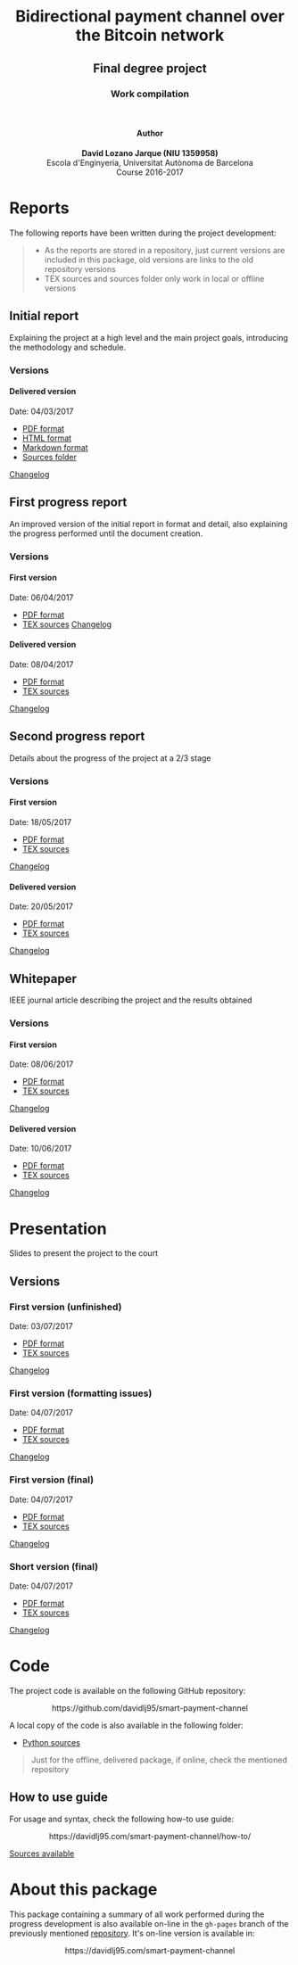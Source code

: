 <center>
<h1>Bidirectional payment channel over the Bitcoin network</h1>
<h2>Final degree project</h2>
<h3>Work compilation</h3>
<br/>
<h4>Author</h4>
<b>David Lozano Jarque (NIU 1359958)</b>
<br/>
Escola d'Enginyeria, Universitat Autònoma de Barcelona<br/>
Course 2016-2017
</center>

# Reports
The following reports have been written during the project development:
> - As the reports are stored in a repository, just current versions are included in this package, old versions are links to the old repository versions
> - TEX sources and sources folder only work in local or offline versions
## Initial report
Explaining the project at a high level and the main project goals, introducing the methodology and schedule.
### Versions
#### Delivered version
Date: 04/03/2017
 - [PDF format](initial_report/initial_report.pdf)
 - [HTML format](initial_report/initial_report.html)
 - [Markdown format](initial_report/initial_report.md)
 - [Sources folder](initial_report)

[Changelog](https://github.com/davidlj95/smart-payment-channel/commit/e4fa1f41baf3f5f6dbbac3e77551f6d5d53dde4f)
## First progress report
An improved version of the initial report in format and detail, also explaining the progress performed until the document creation.
### Versions
#### First version
Date: 06/04/2017
 - [PDF format](https://github.com/davidlj95/smart-payment-channel/raw/7abc529a17235384ceae975b9b46d863403d1630/progress_report_i/Report.pdf)
 - [TEX sources](https://github.com/davidlj95/smart-payment-channel/tree/7abc529a17235384ceae975b9b46d863403d1630/progress_report_i)
[Changelog](https://github.com/davidlj95/smart-payment-channel/commit/7abc529a17235384ceae975b9b46d863403d1630)
#### Delivered version
Date: 08/04/2017
 - [PDF format](progress_report_i/progress_report_i.pdf)
 - [TEX sources](progress_report_i)

[Changelog](https://github.com/davidlj95/smart-payment-channel/commit/0b69329e14a6ec350809f0c0d1351cb1a4ac0bb9)
## Second progress report
Details about the progress of the project at a 2/3 stage
### Versions
#### First version
Date: 18/05/2017
 - [PDF format](https://github.com/davidlj95/smart-payment-channel/raw/2a6059b89ca8461ab49e0799e3bcf5f4c432e725/progress_report_ii/progress_report_ii.pdf)
 - [TEX sources](https://github.com/davidlj95/smart-payment-channel/tree/2a6059b89ca8461ab49e0799e3bcf5f4c432e725/progress_report_ii)

[Changelog](https://github.com/davidlj95/smart-payment-channel/commit/2a6059b89ca8461ab49e0799e3bcf5f4c432e725)
#### Delivered version
Date: 20/05/2017
- [PDF format](progress_report_ii/progress_report_ii.pdf)
- [TEX sources](progress_report_ii)

[Changelog](https://github.com/davidlj95/smart-payment-channel/commit/2f2cfafbb669459921eaaef58da40a753e186809)
## Whitepaper
IEEE journal article describing the project and the results obtained
### Versions
#### First version
Date: 08/06/2017
- [PDF format](https://github.com/davidlj95/smart-payment-channel/raw/1d7b03a7a8c98cfcdc1bb91587b00ab9456d58c0/whitepaper/whitepaper.pdf)
- [TEX sources](https://github.com/davidlj95/smart-payment-channel/tree/1d7b03a7a8c98cfcdc1bb91587b00ab9456d58c0/whitepaper)

[Changelog](https://github.com/davidlj95/smart-payment-channel/commit/1d7b03a7a8c98cfcdc1bb91587b00ab9456d58c0)
#### Delivered version
Date: 10/06/2017
- [PDF format](whitepaper/whitepaper.pdf)
- [TEX sources](whitepaper)

[Changelog](https://github.com/davidlj95/smart-payment-channel/commit/889a219ea6930e219604e876d4fc172d6884cd33)
# Presentation
Slides to present the project to the court
## Versions
### First version (unfinished)
Date: 03/07/2017
- [PDF format](https://github.com/davidlj95/smart-payment-channel/raw/6018b348c188ab81b4e832bc3bd01a5a68971a8d/presentation/presentation.pdf)
- [TEX sources](https://github.com/davidlj95/smart-payment-channel/raw/6018b348c188ab81b4e832bc3bd01a5a68971a8d/presentation/presentation.tex)

[Changelog](https://github.com/davidlj95/smart-payment-channel/commit/6018b348c188ab81b4e832bc3bd01a5a68971a8d)

### First version (formatting issues)
Date: 04/07/2017
- [PDF format](https://github.com/davidlj95/smart-payment-channel/raw/d7bd570b4bdea064cade6ff7bf500bead48096bd/presentation/presentation.pdf)
- [TEX sources](https://github.com/davidlj95/smart-payment-channel/raw/d7bd570b4bdea064cade6ff7bf500bead48096bd/presentation/presentation.tex)

[Changelog](https://github.com/davidlj95/smart-payment-channel/commit/d7bd570b4bdea064cade6ff7bf500bead48096bd)

### First version (final)
Date: 04/07/2017
- [PDF format](https://github.com/davidlj95/smart-payment-channel/raw/d7cef1ce376feb58a59ad015819bd35fd0f9fc2d/presentation/presentation.pdf)
- [TEX sources](https://github.com/davidlj95/smart-payment-channel/raw/d7cef1ce376feb58a59ad015819bd35fd0f9fc2d/presentation/presentation.tex)

[Changelog](https://github.com/davidlj95/smart-payment-channel/commit/d7cef1ce376feb58a59ad015819bd35fd0f9fc2d)

### Short version (final)
Date: 04/07/2017
- [PDF format](presentation/presentation_short.pdf)
- [TEX sources](presentation/presentation_short.tex)

[Changelog](https://github.com/davidlj95/smart-payment-channel/commit/a84fde59cd20a2c0b786b4393db29401312cb1fe)

# Code
The project code is available on the following GitHub repository:
<center>
https://github.com/davidlj95/smart-payment-channel
</center>

A local copy of the code is also available in the following folder:
 - [Python sources](smart-payment-channel)
> Just for the offline, delivered package, if online, check the mentioned repository
## How to use guide
For usage and syntax, check the following how-to use guide:
<center>
https://davidlj95.com/smart-payment-channel/how-to/
</center>

[Sources available](https://davidlj95.com/smart-payment-channel/how-to/index.md)
# About this package
This package containing a summary of all work performed during the progress development is also available on-line in the `gh-pages` branch of the previously mentioned [repository](https://github.com/davidlj95/smart-payment-channel). It's on-line version is available in:
<center>
https://davidlj95.com/smart-payment-channel
</center>
